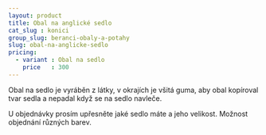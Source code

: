 ```yaml
---
layout: product
title: Obal na anglické sedlo
cat_slug : konici
group_slug: beranci-obaly-a-potahy
slug: obal-na-anglicke-sedlo
pricing:
  - variant : Obal na sedlo
    price   : 300
---
```


Obal na sedlo je vyráběn z látky, v okrajích je všitá guma, 
aby obal kopíroval tvar sedla a nepadal když se na sedlo navleče.

U objednávky prosím upřesněte jaké sedlo máte a jeho velikost.
Možnost objednání různých barev.

